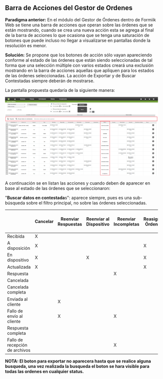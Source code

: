 ## Barra de Acciones del Gestor de Ordenes

**Paradigma anterior:** En el módulo del Gestor de Órdenes dentro de Formiik Web se tiene una barra de acciones que operan sobre las órdenes que se están mostrando, cuando se crea una nueva acción esta se agrega al final de la barra de acciones lo que ocasiona que se tenga una saturación de botones que puede incluso no llegar a visualizarse en pantallas donde la resolución es menor.

**Solución:** Se propone que los botones de acción sólo vayan apareciendo conforme al estado de las órdenes que están siendo seleccionadas de tal forma que una selección múltiple con varios estados creará una exclusión mostrando en la barra de acciones aquellas que apliquen para los estados de las órdenes seleccionadas. La acción de Exportar y de Buscar Contestadas siempre deberán de mostrarse.

La pantalla propuesta quedaría de la siguiente manera:

![Pantalla](../../assets/imagen16mobile.png)



A continuación se en listan las acciones y cuando deben de aparecer en base al estado de las órdenes que se seleccionaron:

"**Buscar datos en contestada**s": aparece siempre, pues es una sub-búsqueda sobre el filtro principal, no sobre las órdenes seleccionadas.

|     | Cancelar | Reenviar Respuestas | **Reenviar al Dispositivo** | Reenviar Incompletas | Reasignar Órdenes | Reenvió de Canceladas  (super user)  |
| --- | --- | --- | --- | --- | --- | --- |
| Recibida | X |     |     |     |     |     |
| A disposición | X |     |     |     | X |     |
| En dispositivo | X |     | X |     | X |     |
| Actualizada | X |     |     |     | X |     |
| Respuesta |     |     |     | X |     |     |
| Cancelada |     |     |     |     |     | X |
| Cancelada completa |     |     |     |     |     | X |
| Enviada al cliente |     | X |     |     |     |     |
| Fallo de envío al cliente |     | X |     | X |     |     |
| Respuesta completa |     |     |     |     |     |     |
| Fallo de recepción de archivos |     |     |     | X |     |     |



**NOTA: El boton para exportar no aparecera hasta que se realice alguna busqueda, una vez realizada la busqueda el boton se hara visible para todas las ordenes en cualquier status.**